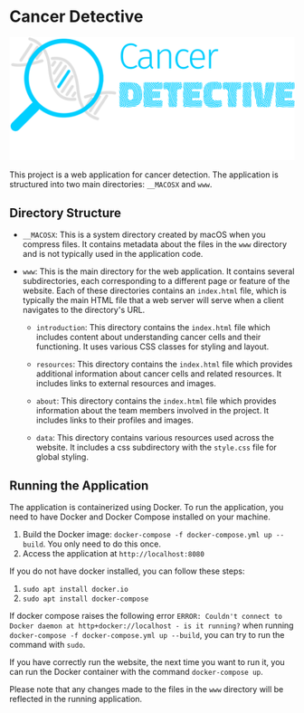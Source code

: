 # Cancer Detective

![Cancer Detective logo](www/data/grafs/gral/logo-xl.svg)

This project is a web application for cancer detection. The application is structured into two main directories: `__MACOSX` and `www`.

## Directory Structure

- `__MACOSX`: This is a system directory created by macOS when you compress files. It contains metadata about the files in the `www` directory and is not typically used in the application code.

- `www`: This is the main directory for the web application. It contains several subdirectories, each corresponding to a different page or feature of the website. Each of these directories contains an `index.html` file, which is typically the main HTML file that a web server will serve when a client navigates to the directory's URL.

  - `introduction`: This directory contains the `index.html` file which includes content about understanding cancer cells and their functioning. It uses various CSS classes for styling and layout.

  - `resources`: This directory contains the `index.html` file which provides additional information about cancer cells and related resources. It includes links to external resources and images.

  - `about`: This directory contains the `index.html` file which provides information about the team members involved in the project. It includes links to their profiles and images.

  - `data`: This directory contains various resources used across the website. It includes a css subdirectory with the `style.css` file for global styling.

## Running the Application

The application is containerized using Docker. To run the application, you need to have Docker and Docker Compose installed on your machine.

1. Build the Docker image: `docker-compose -f docker-compose.yml up --build`. You only need to do this once.
2. Access the application at `http://localhost:8080`

If you do not have docker installed, you can follow these steps:
1. `sudo apt install docker.io`
2. `sudo apt install docker-compose`

If docker compose raises the following error `ERROR: Couldn't connect to Docker daemon at http+docker://localhost - is it running?` when running `docker-compose -f docker-compose.yml up --build`, you can try to run the command with `sudo`.

If you have correctly run the website, the next time you want to run it, you can run the Docker container with the command `docker-compose up`. 

Please note that any changes made to the files in the `www` directory will be reflected in the running application.
